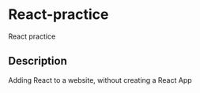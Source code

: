 # React-practice

React practice

## Description

Adding React to a website, without creating a React App
